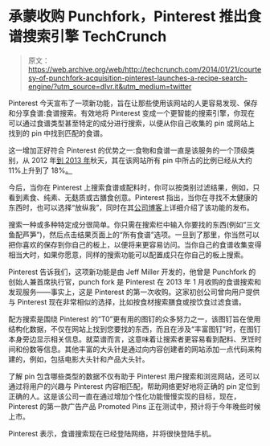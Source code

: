 # 承蒙收购 Punchfork，Pinterest 推出食谱搜索引擎 TechCrunch

> 原文：<https://web.archive.org/web/http://techcrunch.com/2014/01/21/courtesy-of-punchfork-acquisition-pinterest-launches-a-recipe-search-engine/?utm_source=dlvr.it&utm_medium=twitter>

Pinterest 今天宣布了一项新功能，旨在让那些使用该网站的人更容易发现、保存和分享食谱:食谱搜索。有效地将 Pinterest 变成一个更智能的搜索引擎，你现在可以通过食谱类型甚至特定的成分进行搜索，以便从你自己收集的 pin 或网站上找到的 pin 中找到匹配的食谱。

这一增加正好符合 Pinterest 的优势之一:食物和食谱一直是该服务的一个顶级类别，从 2012 年[到 2013 年](https://web.archive.org/web/20230129100806/http://corp.wishpond.com/pinterest-marketing-resources-for-business/15-facts-you-need-to-know-about-pinterest/)秋天，其在该网站所有 pin 中所占的比例已经从大约 11%上升到了 18%[。](https://web.archive.org/web/20230129100806/http://marketingland.com/infographic-how-people-share-on-pinterest-63052)

今后，当你在 Pinterest 上搜索食谱或配料时，你可以按类别过滤结果，例如，只看到素食、纯素、无麸质或古膳食创意。Pinterest 指出，当你在寻找不太健康的东西时，也可以选择“放纵我”，同时在其[公司博客](https://web.archive.org/web/20230129100806/http://blog.pinterest.com/post/74067371719/more-ways-to-search-for-recipes)上详细介绍了该功能的发布。

搜索一种或多种特定成分很简单。你只需在搜索栏中输入你要找的东西(例如“三文鱼配芦笋”)，然后点击结果页面上的“所有食谱”选项。一旦到了那里，你当然可以把你喜欢的保存到你自己的板上，以便将来更容易访问。当你自己的食谱收集变得相当大时，如果你愿意，同样的搜索功能可以配置成只在你自己的板上搜索。

Pinterest 告诉我们，这项新功能是由 Jeff Miller 开发的，他曾是 Punchfork 的创始人兼首席执行官，punch fork 是 Pinterest 在 2013 年 1 月收购的食谱搜索和发现服务——事实上，这是 Pinterest 的第一次收购。这家初创公司曾向用户提供与 Pinterest 现在非常相似的选择，比如按食材搜索膳食或按饮食过滤食谱。

配方搜索是围绕 Pinterest 的“T0”更有用的图钉的众多努力之一，该图钉旨在使用结构化数据，不仅在网站上找到您要找的东西，而且在涉及“丰富图钉”时，在图钉本身旁边显示相关信息。就菜谱而言，这意味着让搜索者更容易看到配料、烹饪时间和份数等信息。其他丰富的大头针是通过向内容创建者的网站添加一点代码来构建的，例如，包括电影大头针和产品大头针。

了解 pin 包含哪些类型的数据不仅有助于 Pinterest 用户搜索和浏览网站，还可以通过将用户的兴趣与 Pinterest 内容相匹配，帮助网络更好地将正确的 pin 定位到正确的人。这是该公司一直在通过增加个性化功能慢慢实现的目标，现在，Pinterest 的第一款广告产品 Promoted Pins 正在测试中，预计将于今年晚些时候上市。

Pinterest 表示，食谱搜索现在已经登陆网络，并将很快登陆手机。